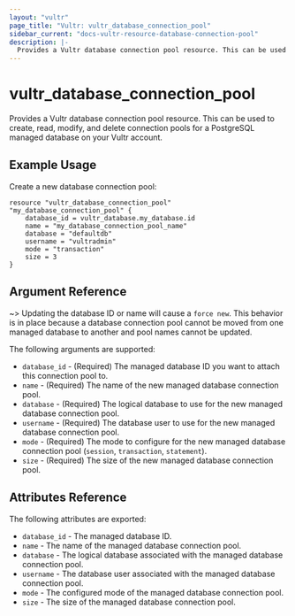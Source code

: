 ```yaml
---
layout: "vultr"
page_title: "Vultr: vultr_database_connection_pool"
sidebar_current: "docs-vultr-resource-database-connection-pool"
description: |-
  Provides a Vultr database connection pool resource. This can be used to create, read, modify, and delete connection pools for a PostgreSQL managed database on your Vultr account.
---
```


# vultr_database_connection_pool

Provides a Vultr database connection pool resource. This can be used to create, read, modify, and delete connection pools for a PostgreSQL managed database on your Vultr account.

## Example Usage

Create a new database connection pool:

```hcl
resource "vultr_database_connection_pool" "my_database_connection_pool" {
	database_id = vultr_database.my_database.id
	name = "my_database_connection_pool_name"
	database = "defaultdb"
	username = "vultradmin"
	mode = "transaction"
	size = 3
}
```

## Argument Reference


~> Updating the database ID or name will cause a `force new`. This behavior is in place because a database connection pool cannot be moved from one managed database to another and pool names cannot be updated.

The following arguments are supported:

* `database_id` - (Required) The managed database ID you want to attach this connection pool to.
* `name` - (Required) The name of the new managed database connection pool.
* `database` - (Required) The logical database to use for the new managed database connection pool.
* `username` - (Required) The database user to use for the new managed database connection pool.
* `mode` - (Required) The mode to configure for the new managed database connection pool (`session`, `transaction`, `statement`).
* `size` - (Required) The size of the new managed database connection pool.

## Attributes Reference

The following attributes are exported:

* `database_id` - The managed database ID.
* `name` - The name of the managed database connection pool.
* `database` - The logical database associated with the managed database connection pool.
* `username` - The database user associated with the managed database connection pool.
* `mode` - The configured mode of the managed database connection pool.
* `size` - The size of the managed database connection pool.

